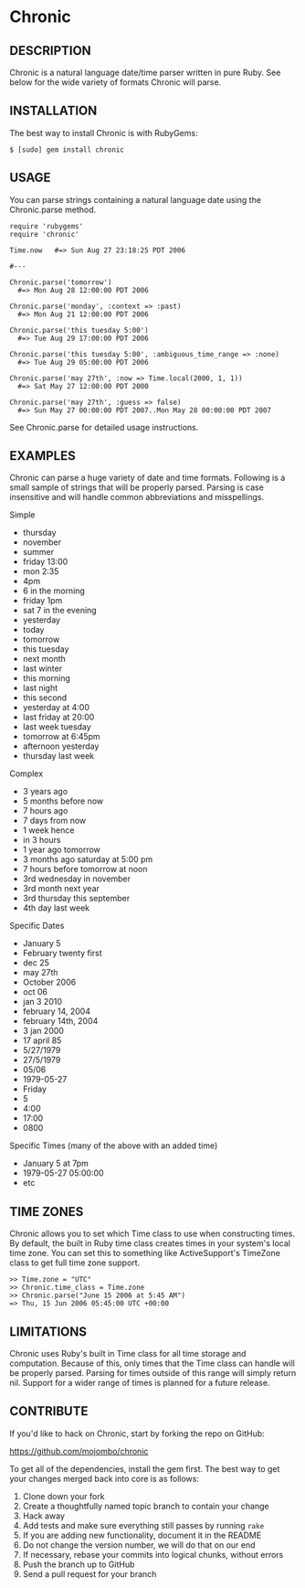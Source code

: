 Chronic
=======

## DESCRIPTION

Chronic is a natural language date/time parser written in pure Ruby. See below
for the wide variety of formats Chronic will parse.


## INSTALLATION

The best way to install Chronic is with RubyGems:

    $ [sudo] gem install chronic


## USAGE

You can parse strings containing a natural language date using the
Chronic.parse method.

    require 'rubygems'
    require 'chronic'

    Time.now   #=> Sun Aug 27 23:18:25 PDT 2006

    #---

    Chronic.parse('tomorrow')
      #=> Mon Aug 28 12:00:00 PDT 2006

    Chronic.parse('monday', :context => :past)
      #=> Mon Aug 21 12:00:00 PDT 2006

    Chronic.parse('this tuesday 5:00')
      #=> Tue Aug 29 17:00:00 PDT 2006

    Chronic.parse('this tuesday 5:00', :ambiguous_time_range => :none)
      #=> Tue Aug 29 05:00:00 PDT 2006

    Chronic.parse('may 27th', :now => Time.local(2000, 1, 1))
      #=> Sat May 27 12:00:00 PDT 2000

    Chronic.parse('may 27th', :guess => false)
      #=> Sun May 27 00:00:00 PDT 2007..Mon May 28 00:00:00 PDT 2007

See Chronic.parse for detailed usage instructions.


## EXAMPLES

Chronic can parse a huge variety of date and time formats. Following is a
small sample of strings that will be properly parsed. Parsing is case
insensitive and will handle common abbreviations and misspellings.

Simple

* thursday
* november
* summer
* friday 13:00
* mon 2:35
* 4pm
* 6 in the morning
* friday 1pm
* sat 7 in the evening
* yesterday
* today
* tomorrow
* this tuesday
* next month
* last winter
* this morning
* last night
* this second
* yesterday at 4:00
* last friday at 20:00
* last week tuesday
* tomorrow at 6:45pm
* afternoon yesterday
* thursday last week

Complex

* 3 years ago
* 5 months before now
* 7 hours ago
* 7 days from now
* 1 week hence
* in 3 hours
* 1 year ago tomorrow
* 3 months ago saturday at 5:00 pm
* 7 hours before tomorrow at noon
* 3rd wednesday in november
* 3rd month next year
* 3rd thursday this september
* 4th day last week

Specific Dates

* January 5
* February twenty first
* dec 25
* may 27th
* October 2006
* oct 06
* jan 3 2010
* february 14, 2004
* february 14th, 2004
* 3 jan 2000
* 17 april 85
* 5/27/1979
* 27/5/1979
* 05/06
* 1979-05-27
* Friday
* 5
* 4:00
* 17:00
* 0800

Specific Times (many of the above with an added time)

* January 5 at 7pm
* 1979-05-27 05:00:00
* etc


## TIME ZONES

Chronic allows you to set which Time class to use when constructing times. By
default, the built in Ruby time class creates times in your system's local
time zone. You can set this to something like ActiveSupport's TimeZone class
to get full time zone support.

    >> Time.zone = "UTC"
    >> Chronic.time_class = Time.zone
    >> Chronic.parse("June 15 2006 at 5:45 AM")
    => Thu, 15 Jun 2006 05:45:00 UTC +00:00


## LIMITATIONS

Chronic uses Ruby's built in Time class for all time storage and computation.
Because of this, only times that the Time class can handle will be properly
parsed. Parsing for times outside of this range will simply return nil.
Support for a wider range of times is planned for a future release.


## CONTRIBUTE

If you'd like to hack on Chronic, start by forking the repo on GitHub:

https://github.com/mojombo/chronic

To get all of the dependencies, install the gem first. The best way to get
your changes merged back into core is as follows:

1. Clone down your fork
1. Create a thoughtfully named topic branch to contain your change
1. Hack away
1. Add tests and make sure everything still passes by running `rake`
1. If you are adding new functionality, document it in the README
1. Do not change the version number, we will do that on our end
1. If necessary, rebase your commits into logical chunks, without errors
1. Push the branch up to GitHub
1. Send a pull request for your branch
